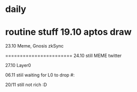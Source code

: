 # daily
routine stuff
19.10
aptos draw
========================
23.10
Meme, Gnosis zkSync

=======================
24.10 still MEME
twitter

27.10 Layer0

06.11 stiil waiting for L0 to drop #:


20/11 still not rich :D
